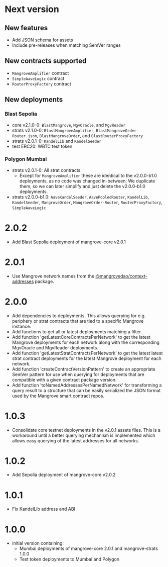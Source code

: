 # Next version

## New features

- Add JSON schema for assets
- Include pre-releases when matching SemVer ranges

## New contracts supported

- `MangroveAmplifier` contract
- `SimpleAaveLogic` contract
- `RouterProxyFactory` contract

## New deployments

### Blast Sepolia

- core v2.1.0-0: `BlastMangrove`, `MgvOracle`, and `MgvReader`
- strats v2.1.0-0: `BlastMangroveAmplifier`, `BlastMangroveOrder-Router.json`, `BlastMangroveOrder`, and `BlastRouterProxyFactory`
- strats v2.0.1-0: `KandelLib` and `KandelSeeder`
- test ERC20: WBTC test token

### Polygon Mumbai

- strats v2.0.1-0: All strat contracts.
  - Except for `MangroveAmplifier` these are identical to the v2.0.0-b1.0 deployments, as no code was changed in-between; We duplicate them, so we can later simplify and just delete the v2.0.0-b1.0 deployments.
- strats v2.0.0-b1.0: `AaveKandelSeeder`, `AavePooledRouter`, `KandelLib`, `KandelSeeder`, `MangroveOrder`, `MangroveOrder-Router`, `RouterProxyFactory`, `SimpleAaveLogic`

# 2.0.2

- Add Blast Sepolia deployment of mangrove-core v2.0.1

# 2.0.1

- Use Mangrove network names from the [@mangrovedao/context-addresses](https://github.com/mangrovedao/context-addresses) package.

# 2.0.0

- Add dependencies to deployments. This allows querying for e.g. periphery or strat contracts that are tied to a specific Mangrove instance.
- Add functions to get all or latest deployments matching a filter.
- Add function 'getLatestCoreContractsPerNetwork' to get the latest Mangrove deployments for each network along with the corresponding MgvOracle and MgvReader deployments.
- Add function 'getLatestStratContractsPerNetwork' to get the latest latest strat contract deployments for the latest Mangrove deployment for each network.
- Add function 'createContractVersionPattern' to create an appropriate SemVer pattern for use when querying for deployments that are compatible with a given contract package version.
- Add function 'toNamedAddressesPerNamedNetwork' for transforming a query result to a structure that can be easily serialized the JSON format used by the Mangrove smart contract repos.

# 1.0.3

- Consolidate core testnet deployments in the v2.0.1 assets files. This is a workaround until a better querying mechanism is implemented which allows easy querying of the latest addresses for all networks.

# 1.0.2

- Add Sepolia deployment of mangrove-core v2.0.2

# 1.0.1

- Fix KandelLib address and ABI

# 1.0.0

- Initial version containing:
  - Mumbai deployments of mangrove-core 2.0.1 and mangrove-strats 1.0.0
  - Test token deployments to Mumbai and Polygon
